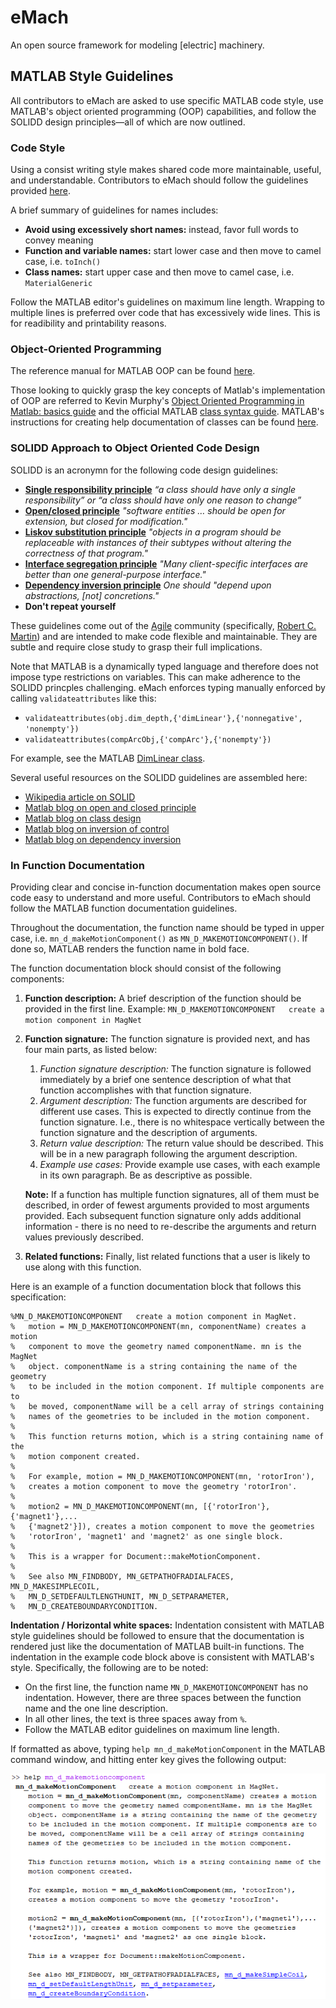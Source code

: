 # eMach
An open source framework for modeling [electric] machinery.

## MATLAB Style Guidelines

All contributors to eMach are asked to use specific MATLAB code style, use MATLAB's object oriented programming (OOP) capabilities, and follow the SOLIDD design principles&mdash;all of which are now outlined.

### Code Style
Using a consist writing style makes shared code more maintainable, useful, and understandable. Contributors to eMach should follow the guidelines provided [here](styleGuidelines/matlabStyle2book.pdf). 

A brief summary of guidelines for names includes:
- **Avoid using excessively short names:** instead, favor full words to convey meaning
- **Function and variable names:** start lower case and then move to camel case, i.e. `toInch()`
- **Class names:** start upper case and then move to camel case, i.e. `MaterialGeneric`


Follow the MATLAB editor's guidelines on maximum line length. Wrapping to multiple lines is preferred over code that has excessively wide lines. This is for readibility and printability reasons.

### Object-Oriented Programming
The reference manual for MATLAB OOP can be found [here](https://www.mathworks.com/help/pdf_doc/matlab/matlab_oop.pdf).

Those looking to quickly grasp the key concepts of Matlab's implementation of OOP are referred to Kevin Murphy's [Object Oriented Programming in Matlab: basics guide](https://www.cs.ubc.ca/~murphyk/Software/matlabTutorial/html/objectOriented.html) and the official MATLAB [class syntax guide](https://www.mathworks.com/help/matlab/class-syntax-guide.html). MATLAB's instructions for creating help documentation of classes can be found [here](https://www.mathworks.com/help/matlab/matlab_prog/create-help-for-classes.html).

### SOLIDD Approach to Object Oriented Code Design
SOLIDD is an acronymn for the following code design guidelines:

- [**Single responsibility principle**](https://web.archive.org/web/20150202200348/http://www.objectmentor.com/resources/articles/srp.pdf) _“a class should have only a single responsibility” or “a class should have only one reason to change”_
- [**Open/closed principle**](https://web.archive.org/web/20150905081105/http://www.objectmentor.com/resources/articles/ocp.pdf) _"software entities … should be open for extension, but closed for modification."_
- [**Liskov substitution principle**](https://web.archive.org/web/20150905081111/http://www.objectmentor.com/resources/articles/lsp.pdf) _"objects in a program should be replaceable with instances of their subtypes without altering the correctness of that program."_
- [**Interface segregation principle**](https://web.archive.org/web/20150905081110/http://www.objectmentor.com/resources/articles/isp.pdf) _"Many client-specific interfaces are better than one general-purpose interface."_
- [**Dependency inversion principle**](https://web.archive.org/web/20150905081103/http://www.objectmentor.com/resources/articles/dip.pdf) _One should "depend upon abstractions, [not] concretions."_
- **Don't repeat yourself**

These guidelines come out of the [Agile](https://en.wikipedia.org/wiki/Agile_software_development) community (specifically, [Robert C. Martin](https://en.wikipedia.org/wiki/Robert_C._Martin)) and are intended to make code flexible and maintainable. They are subtle and require close study to grasp their full implications.  

Note that MATLAB is a dynamically typed language and therefore does not impose type restrictions on variables. This can make adherence to the SOLIDD princples challenging. eMach enforces typing manually enforced by calling `validateattributes` like this:
- `validateattributes(obj.dim_depth,{'dimLinear'},{'nonnegative', 'nonempty'})`
- `validateattributes(compArcObj,{'compArc'},{'nonempty'})`

For example, see the MATLAB [DimLinear class](https://github.com/Severson-Group/eMach/blob/73293d352750b54190ffbddf509158881f4d8c1f/model_obj/dimensions/DimLinear.m).

Several useful resources on the SOLIDD guidelines are assembled here:
- [Wikipedia article on SOLID](https://en.wikipedia.org/wiki/SOLID)
- [Matlab blog on open and closed principle](https://blogs.mathworks.com/developer/2015/12/18/open-and-extensible/)
- [Matlab blog on class design](https://blogs.mathworks.com/developer/2016/01/16/making-code-usable-useful-and-testable/)
- [Matlab blog on inversion of control](https://blogs.mathworks.com/developer/2016/02/16/inversion-of-control/)
- [Matlab blog on dependency inversion](https://blogs.mathworks.com/developer/2016/02/24/dependency-injection/)

### In Function Documentation
Providing clear and concise in-function documentation makes open source code easy to understand and more useful. Contributors to eMach should follow the MATLAB function documentation guidelines.

Throughout the documentation, the function name should be typed in upper case, i.e. `mn_d_makeMotionComponent()` as `MN_D_MAKEMOTIONCOMPONENT()`. If done so, MATLAB renders the function name in bold face.

The function documentation block should consist of the following components:

1. **Function description:** A brief description of the function should be provided in the first line. Example: `MN_D_MAKEMOTIONCOMPONENT   create a motion component in MagNet`
2. **Function signature:** The function signature is provided next, and has four main parts, as listed below:
   1. *Function signature description:* The function signature is followed immediately by a brief one sentence description of what that function accomplishes with that function signature.
   2. *Argument description:* The function arguments are described for different use cases. This is expected to directly continue from the function signature. I.e., there is no whitespace vertically between the function signature and the description of arguments.
   3. *Return value description:* The return value should be described. This will be in a new paragraph following the argument description.
   4. *Example use cases:* Provide example use cases, with each example in its own paragraph. Be as descriptive as possible.
   
   **Note:** If a function has multiple function signatures, all of them must be described, in order of fewest arguments provided to most arguments provided. Each subsequent function signature only adds additional information - there is no need to re-describe the arguments and return values previously described.
3. **Related functions:** Finally, list related functions that a user is likely to use along with this function.
 
Here is an example of a function documentation block that follows this specification:

```
%MN_D_MAKEMOTIONCOMPONENT   create a motion component in MagNet.
%   motion = MN_D_MAKEMOTIONCOMPONENT(mn, componentName) creates a motion 
%   component to move the geometry named componentName. mn is the MagNet 
%   object. componentName is a string containing the name of the geometry 
%   to be included in the motion component. If multiple components are to 
%   be moved, componentName will be a cell array of strings containing 
%   names of the geometries to be included in the motion component.
%   
%   This function returns motion, which is a string containing name of the 
%   motion component created.
%
%   For example, motion = MN_D_MAKEMOTIONCOMPONENT(mn, 'rotorIron'), 
%   creates a motion component to move the geometry 'rotorIron'. 
%   
%   motion2 = MN_D_MAKEMOTIONCOMPONENT(mn, [{'rotorIron'},{'magnet1'},...
%   {'magnet2'}]), creates a motion component to move the geometries 
%   'rotorIron', 'magnet1' and 'magnet2' as one single block.
%
%   This is a wrapper for Document::makeMotionComponent.
%
%   See also MN_FINDBODY, MN_GETPATHOFRADIALFACES, MN_D_MAKESIMPLECOIL, 
%   MN_D_SETDEFAULTLENGTHUNIT, MN_D_SETPARAMETER, 
%   MN_D_CREATEBOUNDARYCONDITION.

```
**Indentation / Horizontal white spaces:**
Indentation consistent with MATLAB style guidelines should be followed to ensure that the documentation is rendered just like the documentation of MATLAB built-in functions.
The indentation in the example code block above is consistent with MATLAB's style. Specifically, the following are to be noted:
- On the first line, the function name `MN_D_MAKEMOTIONCOMPONENT` has no indentation. However, there are three spaces between the function name and the one line description. 
- In all other lines, the text is three spaces away from `%`.
- Follow the MATLAB editor guidelines on maximum line length.

If formatted as above, typing `help mn_d_makeMotionComponent` in the MATLAB command window, and hitting enter key gives the following output:

![image](./exampleMatlabHelp.PNG) 
